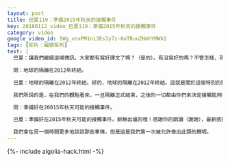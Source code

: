 ```yaml
---
layout: post
title: 巴夏119：準備2015年秋天的接觸事件
key: 20180112_video_巴夏119：準備2015年秋天的接觸事件
category: video
google_video_id: 1Wg_xnxPM1ni3Es3y7z-0oTRuuZHmhYMWkQ
tags: [影片｜編號系列]
text: |
  巴夏：讓我們繼續這場傳訊。大家都有寫好譯文了嗎？（是的）。有沒寫好的嗎？不管怎樣，現在該是朗讀這些譯文的時候了，有人願意志願朗讀他所破譯的譯文嗎？請到你們的麥克風前，大聲的、清楚的朗讀你的譯文。第一行，你翻譯的是什麼?

  問：地球的隔離在2012年終結。

  巴夏：地球的隔離在2012年終結。好的，地球的隔離在2012年終結。這就是關於這個特別的問題在那個日期的那個層面上的意義。那代表著一個週期的結束，和另一個新週期的開始，當然還有很多事情。那還是銀河社會對你們星球的隔離的終結，這並不意味著明天就會有數以百計的飛船會在你們的星球上登陸，所以請不要那樣理解我說話的意思。

  我們所說的是，在我們的觀點看來，一旦隔離正式結束，之後的一切都由你們來決定接觸能夠多快發生。再也沒有什麼能阻止我們接觸你們，除非是你們不想接觸。在那個日期（2012年12月21日）之後，我們這一方面再也沒有法則阻攔我們進行接觸了。那個日期之後，隔離終將結束。那之後就完完全全的由你們決定了。請朗讀第二行的譯文。

  問：準備好在20015年秋天可能的接觸事件。

  巴夏：準備好在2015年秋天可能的接觸事件。新鮮出爐的哦！感謝你的朗讀（謝謝），最新感知到的能量，最有可能發生的，最有可能顯化的是，我們現在讀取你們的能量，最有可能發生的是，事情可能會有一點小變化，但是最有可能的是：準備好在2015年秋天可能的一場接觸事件。

  我們會在另一個時間更多地談談那些事情，但是這是我們第一次被允許做出此類的聲明。
---
```


{%- include algolia-hack.html -%}
